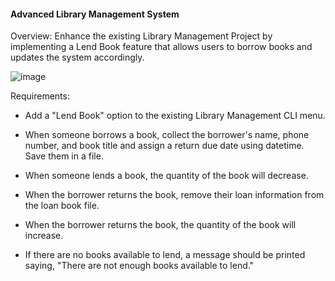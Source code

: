 #### Advanced Library Management System

Overview: Enhance the existing Library Management Project by implementing a Lend Book feature that allows users to borrow books and updates the system accordingly.

![image](https://github.com/user-attachments/assets/82af3bef-4a7c-44e5-8a15-88129471f88c)



Requirements: 

- Add a "Lend Book" option to the existing Library Management CLI menu.

- When someone borrows a book, collect the borrower's name, phone number, and book title and assign a return due date using datetime. Save them in a file.

- When someone lends a book, the quantity of the book will decrease.

- When the borrower returns the book, remove their loan information from the loan book file.

- When the borrower returns the book, the quantity of the book will increase.

- If there are no books available to lend, a message should be printed saying, "There are not enough books available to lend."
